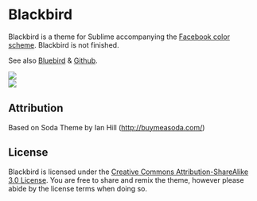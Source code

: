 # Blackbird

Blackbird is a theme for Sublime accompanying the [Facebook color scheme](https://github.com/mbixby/facebook-color-scheme). Blackbird is not finished.   

See also [Bluebird](https://github.com/mbixby/bluebird) & [Github](https://github.com/mbixby/github-color-scheme).

![](https://raw.github.com/mbixby/blackbird/master/preview/first.png)  
![](https://raw.github.com/mbixby/blackbird/master/preview/coffee.png)  

## Attribution

Based on Soda Theme by Ian Hill (http://buymeasoda.com/)

## License

Blackbird is licensed under the [Creative Commons Attribution-ShareAlike 3.0 License](http://creativecommons.org/licenses/by-sa/3.0/). You are free to share and remix the theme, however please abide by the license terms when doing so. 
